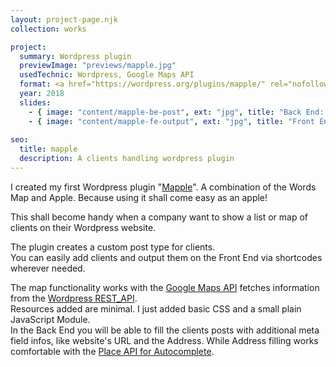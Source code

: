 ```yaml
---
layout: project-page.njk
collection: works

project:
  summary: Wordpress plugin
  previewImage: "previews/mapple.jpg"
  usedTechnic: Wordpress, Google Maps API
  format: <a href="https://wordpress.org/plugins/mapple/" rel="nofollow noreferrer noopener" target="_blank" title="go to plugin page">Plugin page</a>
  year: 2018
  slides:
    - { image: "content/mapple-be-post", ext: "jpg", title: "Back End: Clients Posttype with auto-fulfill meta field" }
    - { image: "content/mapple-fe-output", ext: "jpg", title: "Front End: Clients map with content and clients table" }
    
seo:
  title: mapple
  description: A clients handling wordpress plugin
---
```

I created my first Wordpress plugin "<a href="https://wordpress.org/plugins/mapple/" rel="nofollow noreferrer noopener" target="_blank" title="go to plugin page">Mapple</a>". A combination of the Words Map and Apple. Because using it shall come easy as an apple!

This shall become handy when a company want to show a list or map of clients on their Wordpress website.

The plugin creates a custom post type for clients.<br />
You can easily add clients and output them on the Front End via shortcodes wherever needed.

The map functionality works with the <a href="https://developers.google.com/maps/" rel="nofollow noreferrer noopener" target="_blank" title="go to maps API page">Google Maps API</a> fetches information from the <a href="https://developer.wordpress.org/rest-api/" rel="nofollow noreferrer noopener" target="_blank" title="go to REST API page">Wordpress REST_API</a>.<br />
Resources added are minimal. I just added basic CSS and a small plain JavaScript Module.<br />
In the Back End you will be able to fill the clients posts with additional meta field infos, like website's URL and the Address. While Address filling works comfortable with the <a href="https://developers.google.com/maps/documentation/javascript/examples/places-autocomplete" rel="nofollow noreferrer noopener" target="_blank" title="go to places api">Place API for Autocomplete</a>.
